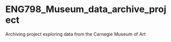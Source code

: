 # ENG798_Museum_data_archive_project
Archiving project exploring data from the Carnegie Museum of Art
